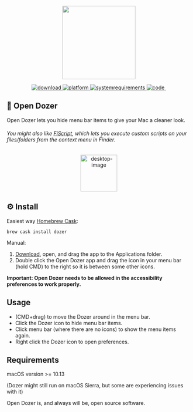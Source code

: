 <p align="center">
	<img width="200" height="200" margin-right="100%" src="https://github.com/micahstubbs/open-dozer/blob/master/open-dozer/Resources/Assets.xcassets/AppIcon.appiconset/Icon_512x512%402x.png">
</p>
<p align="center">
<a href="https://github.com/micahstubbs/open-dozer/releases/latest">
 		<img src="https://img.shields.io/badge/download-latest-brightgreen.svg" alt="download">
	<a href="https://img.shields.io/badge/platform-macOS-lightgrey.svg">
 		<img src="https://img.shields.io/badge/platform-macOS-lightgrey.svg" alt="platform">
	</a>
	<a href="https://img.shields.io/badge/requirements-macOS High Sierra+-ff69b4.svg">
 		<img src="https://img.shields.io/badge/requirements-macOS High Sierra+-ff69b4.svg" alt="systemrequirements">
	</a>
	<a href="https://swift.org/">
 		<img src="https://img.shields.io/badge/code-Swift-yellow.svg" alt="code">
	</a>
	<a href="http://hits.dwyl.io/micahstubbs/micahstubbs/Dozer.svg">
 		<img width="0" src="http://hits.dwyl.io/micahstubbs/micahstubbs/Dozer.svg" alt="HitCount">
	</a>
</p>

## 🚀 Open Dozer
Open Dozer lets you hide menu bar items to give your Mac a cleaner look.

###### You might also like [FiScript](https://github.com/Mortennn/FiScript), which lets you execute custom scripts on your files/folders from the context menu in Finder.
<p align="center">
	<img height="100" min-width="100" src="https://github.com/micahstubbs/open-dozer/raw/master/demo/demo.gif" alt="desktop-image">
</p>
<p align="center"></p>

## ⚙️ Install

Easiest way [Homebrew Cask](https://caskroom.github.io/):

	brew cask install dozer	
Manual:

1. [Download](https://github.com/micahstubbs/open-dozer/releases/latest), open, and drag the app to the Applications folder.
2. Double click the Open Dozer app and drag the icon in your menu bar (hold CMD) to the right so it is between some other icons.

**Important: Open Dozer needs to be allowed in the accessibility preferences to work properly.**

## Usage
- (CMD+drag) to move the Dozer around in the menu bar.
- Click the Dozer icon to hide menu bar items.
- Click menu bar (where there are no icons) to show the menu items again.
- Right click the Dozer icon to open preferences.

## Requirements
macOS version >= 10.13 

(Dozer might still run on macOS Sierra, but some are experiencing issues with it)

Open Dozer is, and always will be, open source software.